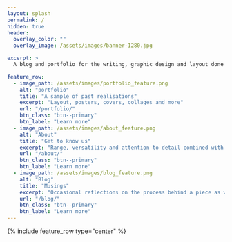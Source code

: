 ```yaml
---
layout: splash
permalink: /
hidden: true
header:
  overlay_color: ""
  overlay_image: /assets/images/banner-1280.jpg

excerpt: >
  A blog and portfolio for the writing, graphic design and layout done by Rhymes of Contraband.<br />

feature_row:
  - image_path: /assets/images/portfolio_feature.png
    alt: "portfolio"
    title: "A sample of past realisations"
    excerpt: "Layout, posters, covers, collages and more"
    url: "/portfolio/"
    btn_class: "btn--primary"
    btn_label: "Learn more"
  - image_path: /assets/images/about_feature.png
    alt: "About"
    title: "Get to know us"
    excerpt: "Range, versatility and attention to detail combined with a vast range of interests"
    url: "/about/"
    btn_class: "btn--primary"
    btn_label: "Learn more"
  - image_path: /assets/images/blog_feature.png
    alt: "Blog"
    title: "Musings"
    excerpt: "Occasional reflections on the process behind a piece as well as TTRPGs and worldbuilding"
    url: "/blog/"
    btn_class: "btn--primary"
    btn_label: "Learn more"
---
```


{% include feature_row type="center" %}

